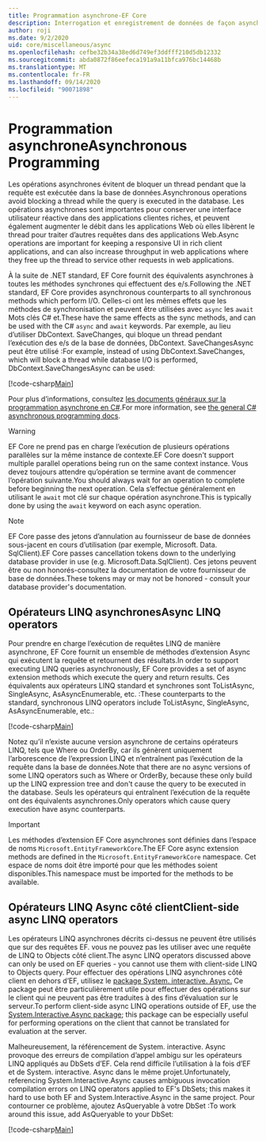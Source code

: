 ```yaml
---
title: Programmation asynchrone-EF Core
description: Interrogation et enregistrement de données de façon asynchrone avec Entity Framework Core
author: roji
ms.date: 9/2/2020
uid: core/miscellaneous/async
ms.openlocfilehash: cefbe32b34a38ed6d749ef3ddfff210d5db12332
ms.sourcegitcommit: abda0872f86eefeca191a9a11bfca976bc14468b
ms.translationtype: MT
ms.contentlocale: fr-FR
ms.lasthandoff: 09/14/2020
ms.locfileid: "90071898"
---
```

# <a name="asynchronous-programming"></a><span data-ttu-id="4de29-103">Programmation asynchrone</span><span class="sxs-lookup"><span data-stu-id="4de29-103">Asynchronous Programming</span></span>

<span data-ttu-id="4de29-104">Les opérations asynchrones évitent de bloquer un thread pendant que la requête est exécutée dans la base de données.</span><span class="sxs-lookup"><span data-stu-id="4de29-104">Asynchronous operations avoid blocking a thread while the query is executed in the database.</span></span> <span data-ttu-id="4de29-105">Les opérations asynchrones sont importantes pour conserver une interface utilisateur réactive dans des applications clientes riches, et peuvent également augmenter le débit dans les applications Web où elles libèrent le thread pour traiter d’autres requêtes dans des applications Web.</span><span class="sxs-lookup"><span data-stu-id="4de29-105">Async operations are important for keeping a responsive UI in rich client applications, and can also increase throughput in web applications where they free up the thread to service other requests in web applications.</span></span>

<span data-ttu-id="4de29-106">À la suite de .NET standard, EF Core fournit des équivalents asynchrones à toutes les méthodes synchrones qui effectuent des e/s.</span><span class="sxs-lookup"><span data-stu-id="4de29-106">Following the .NET standard, EF Core provides asynchronous counterparts to all synchronous methods which perform I/O.</span></span> <span data-ttu-id="4de29-107">Celles-ci ont les mêmes effets que les méthodes de synchronisation et peuvent être utilisées avec `async` les `await` Mots clés C# et.</span><span class="sxs-lookup"><span data-stu-id="4de29-107">These have the same effects as the sync methods, and can be used with the C# `async` and `await` keywords.</span></span> <span data-ttu-id="4de29-108">Par exemple, au lieu d’utiliser DbContext. SaveChanges, qui bloque un thread pendant l’exécution des e/s de la base de données, DbContext. SaveChangesAsync peut être utilisé :</span><span class="sxs-lookup"><span data-stu-id="4de29-108">For example, instead of using DbContext.SaveChanges, which will block a thread while database I/O is performed, DbContext.SaveChangesAsync can be used:</span></span>

[!code-csharp[Main](../../../samples/core/Miscellaneous/Async/Program.cs#SaveChangesAsync)]

<span data-ttu-id="4de29-109">Pour plus d’informations, consultez [les documents généraux sur la programmation asynchrone en C#](/dotnet/csharp/async).</span><span class="sxs-lookup"><span data-stu-id="4de29-109">For more information, see [the general C# asynchronous programming docs](/dotnet/csharp/async).</span></span>

> [!WARNING]
> <span data-ttu-id="4de29-110">EF Core ne prend pas en charge l’exécution de plusieurs opérations parallèles sur la même instance de contexte.</span><span class="sxs-lookup"><span data-stu-id="4de29-110">EF Core doesn't support multiple parallel operations being run on the same context instance.</span></span> <span data-ttu-id="4de29-111">Vous devez toujours attendre qu’opération se termine avant de commencer l’opération suivante.</span><span class="sxs-lookup"><span data-stu-id="4de29-111">You should always wait for an operation to complete before beginning the next operation.</span></span> <span data-ttu-id="4de29-112">Cela s’effectue généralement en utilisant le `await` mot clé sur chaque opération asynchrone.</span><span class="sxs-lookup"><span data-stu-id="4de29-112">This is typically done by using the `await` keyword on each async operation.</span></span>

> [!NOTE]
> <span data-ttu-id="4de29-113">EF Core passe des jetons d’annulation au fournisseur de base de données sous-jacent en cours d’utilisation (par exemple, Microsoft. Data. SqlClient).</span><span class="sxs-lookup"><span data-stu-id="4de29-113">EF Core passes cancellation tokens down to the underlying database provider in use (e.g. Microsoft.Data.SqlClient).</span></span> <span data-ttu-id="4de29-114">Ces jetons peuvent être ou non honorés-consultez la documentation de votre fournisseur de base de données.</span><span class="sxs-lookup"><span data-stu-id="4de29-114">These tokens may or may not be honored - consult your database provider's documentation.</span></span>  

## <a name="async-linq-operators"></a><span data-ttu-id="4de29-115">Opérateurs LINQ asynchrones</span><span class="sxs-lookup"><span data-stu-id="4de29-115">Async LINQ operators</span></span>

<span data-ttu-id="4de29-116">Pour prendre en charge l’exécution de requêtes LINQ de manière asynchrone, EF Core fournit un ensemble de méthodes d’extension Async qui exécutent la requête et retournent des résultats.</span><span class="sxs-lookup"><span data-stu-id="4de29-116">In order to support executing LINQ queries asynchronously, EF Core provides a set of async extension methods which execute the query and return results.</span></span> <span data-ttu-id="4de29-117">Ces équivalents aux opérateurs LINQ standard et synchrones sont ToListAsync, SingleAsync, AsAsyncEnumerable, etc. :</span><span class="sxs-lookup"><span data-stu-id="4de29-117">These counterparts to the standard, synchronous LINQ operators include ToListAsync, SingleAsync, AsAsyncEnumerable, etc.:</span></span>

[!code-csharp[Main](../../../samples/core/Miscellaneous/Async/Program.cs#ToListAsync)]

<span data-ttu-id="4de29-118">Notez qu’il n’existe aucune version asynchrone de certains opérateurs LINQ, tels que Where ou OrderBy, car ils génèrent uniquement l’arborescence de l’expression LINQ et n’entraînent pas l’exécution de la requête dans la base de données.</span><span class="sxs-lookup"><span data-stu-id="4de29-118">Note that there are no async versions of some LINQ operators such as Where or OrderBy, because these only build up the LINQ expression tree and don't cause the query to be executed in the database.</span></span> <span data-ttu-id="4de29-119">Seuls les opérateurs qui entraînent l’exécution de la requête ont des équivalents asynchrones.</span><span class="sxs-lookup"><span data-stu-id="4de29-119">Only operators which cause query execution have async counterparts.</span></span>

> [!IMPORTANT]
> <span data-ttu-id="4de29-120">Les méthodes d’extension EF Core asynchrones sont définies dans l’espace de noms `Microsoft.EntityFrameworkCore`.</span><span class="sxs-lookup"><span data-stu-id="4de29-120">The EF Core async extension methods are defined in the `Microsoft.EntityFrameworkCore` namespace.</span></span> <span data-ttu-id="4de29-121">Cet espace de noms doit être importé pour que les méthodes soient disponibles.</span><span class="sxs-lookup"><span data-stu-id="4de29-121">This namespace must be imported for the methods to be available.</span></span>

## <a name="client-side-async-linq-operators"></a><span data-ttu-id="4de29-122">Opérateurs LINQ Async côté client</span><span class="sxs-lookup"><span data-stu-id="4de29-122">Client-side async LINQ operators</span></span>

<span data-ttu-id="4de29-123">Les opérateurs LINQ asynchrones décrits ci-dessus ne peuvent être utilisés que sur des requêtes EF. vous ne pouvez pas les utiliser avec une requête de LINQ to Objects côté client.</span><span class="sxs-lookup"><span data-stu-id="4de29-123">The async LINQ operators discussed above can only be used on EF queries - you cannot use them with client-side LINQ to Objects query.</span></span> <span data-ttu-id="4de29-124">Pour effectuer des opérations LINQ asynchrones côté client en dehors d’EF, utilisez le [package System. interactive. Async.](https://www.nuget.org/packages/System.Interactive.Async) Ce package peut être particulièrement utile pour effectuer des opérations sur le client qui ne peuvent pas être traduites à des fins d’évaluation sur le serveur.</span><span class="sxs-lookup"><span data-stu-id="4de29-124">To perform client-side async LINQ operations outside of EF, use the [System.Interactive.Async package](https://www.nuget.org/packages/System.Interactive.Async); this package can be especially useful for performing operations on the client that cannot be translated for evaluation at the server.</span></span>

<span data-ttu-id="4de29-125">Malheureusement, la référencement de System. interactive. Async provoque des erreurs de compilation d’appel ambigu sur les opérateurs LINQ appliqués au DbSets d’EF. Cela rend difficile l’utilisation à la fois d’EF et de System. interactive. Async dans le même projet.</span><span class="sxs-lookup"><span data-stu-id="4de29-125">Unfortunately, referencing System.Interactive.Async causes ambiguous invocation compilation errors on LINQ operators applied to EF's DbSets; this makes it hard to use both EF and System.Interactive.Async in the same project.</span></span> <span data-ttu-id="4de29-126">Pour contourner ce problème, ajoutez AsQueryable à votre DbSet :</span><span class="sxs-lookup"><span data-stu-id="4de29-126">To work around this issue, add AsQueryable to your DbSet:</span></span>

[!code-csharp[Main](../../../samples/core/Miscellaneous/AsyncWithSystemInteractive/Program.cs#SystemInteractiveAsync)]
